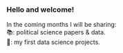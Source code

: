 ### Hello and welcome!

In the coming months I will be sharing:   
        📚: political science papers & data.   
        🐾: my first data science projects.  
